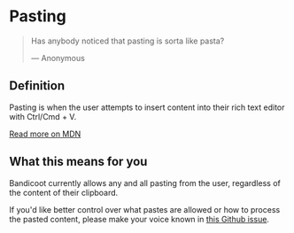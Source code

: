 # Pasting

> Has anybody noticed that pasting is sorta like pasta?
>
> &#8212; Anonymous

## Definition
Pasting is when the user attempts to insert content into their rich text editor with Ctrl/Cmd + V.

[Read more on MDN](https://developer.mozilla.org/en-US/docs/Web/Events/paste)

## What this means for you
Bandicoot currently allows any and all pasting from the user, regardless of the content of their clipboard.

If you'd like better control over what pastes are allowed or how to process the pasted content,
please make your voice known in [this Github issue](https://github.com/CanopyTax/bandicoot/issues/1).
